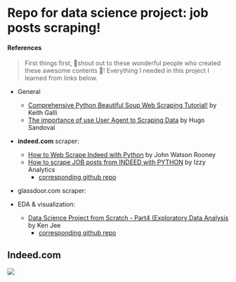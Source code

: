 # Repo for data science project: job posts scraping!
#### References
> First things first, :clap:shout out to these wonderful people who created these awesome contents :clap:! Everything I needed in this project I learned from links below.
- General
    - [Comprehensive Python Beautiful Soup Web Scraping Tutorial!](https://www.youtube.com/watch?v=GjKQ6V_ViQE&t=2205s) by Keith Galli
    - [The importance of use User Agent to Scraping Data](https://dev.to/hhsm95/using-user-agent-to-scraping-data-lli) by Hugo Sandoval
- **indeed.com** scraper:
  - [How to Web Scrape Indeed with Python](https://www.youtube.com/watch?v=PPcgtx0sI2E) by John Watson Rooney
  - [How to scrape JOB posts from INDEED with PYTHON](https://www.youtube.com/watch?v=eN_3d4JrL_w&lc=Ugw9P4LYvEssGrIcNf94AaABAg.9FOng9tpc_Q9FOtU0NVkpR) by Izzy Analytics
    - [corresponding github repo](https://github.com/israel-dryer/Indeed-Job-Scraper/blob/master/indeed-job-scraper.ipynb)
- glassdoor.com scraper:

- EDA & visualization:
  - [Data Science Project from Scratch - Part4 (Exploratory Data Analysis](https://www.youtube.com/watch?v=QWgg4w1SpJ8&list=PL2zq7klxX5ASFejJj80ob9ZAnBHdz5O1t&index=4) by Ken Jee
    - [corresponding github repo](https://github.com/PlayingNumbers/ds_salary_proj/blob/master/data_eda.ipynb)

## Indeed.com
![](https://github.com/zhangyang2017/ppj_JobScraping/blob/master/figures/wordCloud_Indeed.png)


